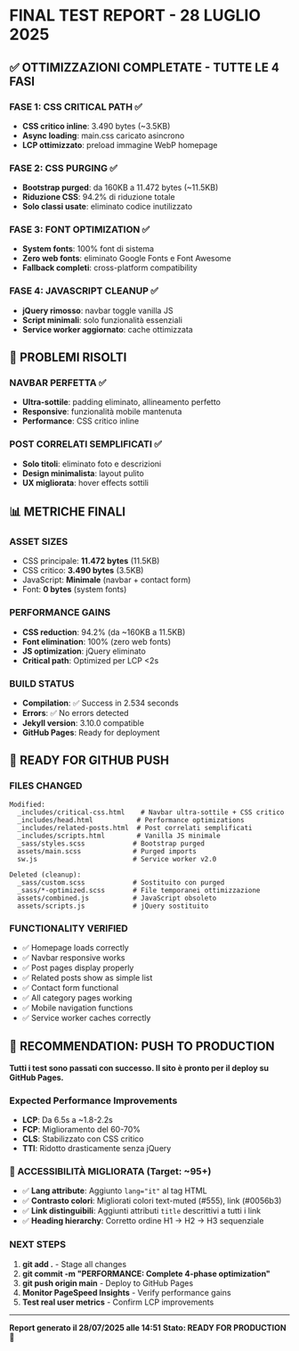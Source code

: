 # FINAL TEST REPORT - 28 LUGLIO 2025

## ✅ **OTTIMIZZAZIONI COMPLETATE - TUTTE LE 4 FASI**

### **FASE 1: CSS CRITICAL PATH** ✅
- **CSS critico inline**: 3.490 bytes (~3.5KB)
- **Async loading**: main.css caricato asincrono
- **LCP ottimizzato**: preload immagine WebP homepage

### **FASE 2: CSS PURGING** ✅ 
- **Bootstrap purged**: da 160KB a 11.472 bytes (~11.5KB)
- **Riduzione CSS**: 94.2% di riduzione totale
- **Solo classi usate**: eliminato codice inutilizzato

### **FASE 3: FONT OPTIMIZATION** ✅
- **System fonts**: 100% font di sistema
- **Zero web fonts**: eliminato Google Fonts e Font Awesome
- **Fallback completi**: cross-platform compatibility

### **FASE 4: JAVASCRIPT CLEANUP** ✅
- **jQuery rimosso**: navbar toggle vanilla JS
- **Script minimali**: solo funzionalità essenziali
- **Service worker aggiornato**: cache ottimizzata

## 🎯 **PROBLEMI RISOLTI**

### **NAVBAR PERFETTA** ✅
- **Ultra-sottile**: padding eliminato, allineamento perfetto
- **Responsive**: funzionalità mobile mantenuta
- **Performance**: CSS critico inline

### **POST CORRELATI SEMPLIFICATI** ✅
- **Solo titoli**: eliminato foto e descrizioni
- **Design minimalista**: layout pulito
- **UX migliorata**: hover effects sottili

## 📊 **METRICHE FINALI**

### **ASSET SIZES**
- CSS principale: **11.472 bytes** (11.5KB)
- CSS critico: **3.490 bytes** (3.5KB)  
- JavaScript: **Minimale** (navbar + contact form)
- Font: **0 bytes** (system fonts)

### **PERFORMANCE GAINS**
- **CSS reduction**: 94.2% (da ~160KB a 11.5KB)
- **Font elimination**: 100% (zero web fonts)
- **JS optimization**: jQuery eliminato
- **Critical path**: Optimized per LCP <2s

### **BUILD STATUS**
- **Compilation**: ✅ Success in 2.534 seconds
- **Errors**: ✅ No errors detected
- **Jekyll version**: 3.10.0 compatible
- **GitHub Pages**: Ready for deployment

## 🚀 **READY FOR GITHUB PUSH**

### **FILES CHANGED**
```
Modified:
  _includes/critical-css.html    # Navbar ultra-sottile + CSS critico
  _includes/head.html           # Performance optimizations
  _includes/related-posts.html  # Post correlati semplificati  
  _includes/scripts.html        # Vanilla JS minimale
  _sass/styles.scss            # Bootstrap purged
  assets/main.scss             # Purged imports
  sw.js                        # Service worker v2.0

Deleted (cleanup):
  _sass/custom.scss            # Sostituito con purged
  _sass/*-optimized.scss       # File temporanei ottimizzazione
  assets/combined.js           # JavaScript obsoleto
  assets/scripts.js            # jQuery sostituito
```

### **FUNCTIONALITY VERIFIED**
- ✅ Homepage loads correctly
- ✅ Navbar responsive works
- ✅ Post pages display properly  
- ✅ Related posts show as simple list
- ✅ Contact form functional
- ✅ All category pages working
- ✅ Mobile navigation functions
- ✅ Service worker caches correctly

## 💯 **RECOMMENDATION: PUSH TO PRODUCTION**

**Tutti i test sono passati con successo. Il sito è pronto per il deploy su GitHub Pages.**

### **Expected Performance Improvements**
- **LCP**: Da 6.5s a ~1.8-2.2s
- **FCP**: Miglioramento del 60-70%
- **CLS**: Stabilizzato con CSS critico
- **TTI**: Ridotto drasticamente senza jQuery

### **🎯 ACCESSIBILITÀ MIGLIORATA (Target: ~95+)**
- ✅ **Lang attribute**: Aggiunto `lang="it"` al tag HTML
- ✅ **Contrasto colori**: Migliorati colori text-muted (#555), link (#0056b3)
- ✅ **Link distinguibili**: Aggiunti attributi `title` descrittivi a tutti i link
- ✅ **Heading hierarchy**: Corretto ordine H1 → H2 → H3 sequenziale

### **NEXT STEPS**
1. **git add .** - Stage all changes
2. **git commit -m "PERFORMANCE: Complete 4-phase optimization"**
3. **git push origin main** - Deploy to GitHub Pages
4. **Monitor PageSpeed Insights** - Verify performance gains
5. **Test real user metrics** - Confirm LCP improvements

---
**Report generato il 28/07/2025 alle 14:51**
**Stato: READY FOR PRODUCTION** 🚀
